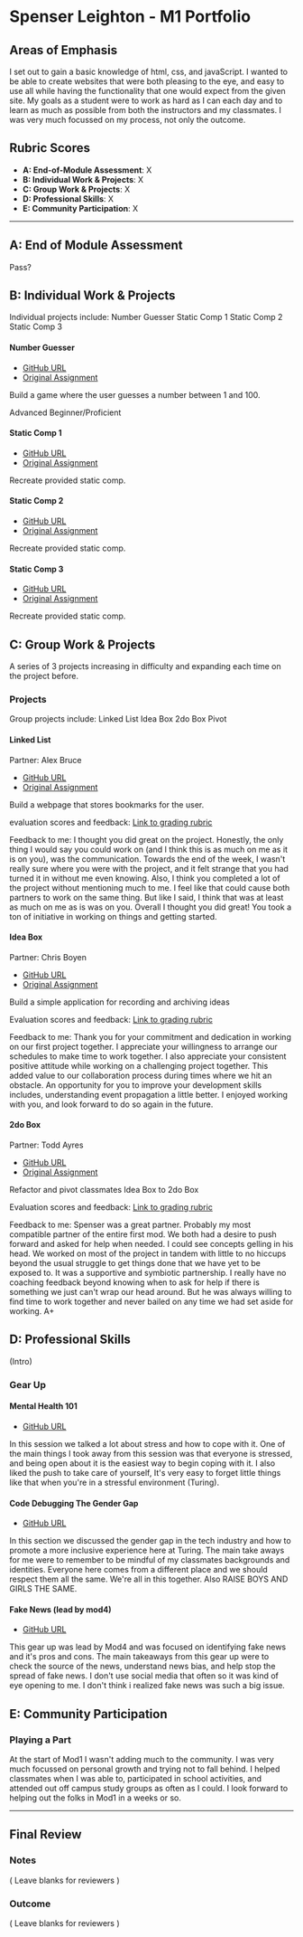 # Spenser Leighton - M1 Portfolio

## Areas of Emphasis

I set out to gain a basic knowledge of html, css, and javaScript. I wanted to be able to create websites that were both pleasing to the eye, and easy to use all while having the functionality that one would expect from the given site. My goals as a student were to work as hard as I can each day and to learn as much as possible from both the instructors and my classmates. I was very much focussed on my process, not only the outcome.

## Rubric Scores

* **A: End-of-Module Assessment**: X
* **B: Individual Work & Projects**: X
* **C: Group Work & Projects**: X
* **D: Professional Skills**: X
* **E: Community Participation**: X

-----------------------

## A: End of Module Assessment
Pass?


## B: Individual Work & Projects

Individual projects include:
Number Guesser
Static Comp 1
Static Comp 2
Static Comp 3

#### Number Guesser

* [GitHub URL](https://github.com/spenserleighton1/NumberGuesser)
* [Original Assignment](http://frontend.turing.io/projects/number-guesser.html)

Build a game where the user guesses a number between 1 and 100.

Advanced Beginner/Proficient

#### Static Comp 1

* [GitHub URL](https://github.com/spenserleighton1/SL-comp-challenge-1)
* [Original Assignment](http://frontend.turing.io/projects/m1-static-comp-1.html)

Recreate provided static comp.

#### Static Comp 2

* [GitHub URL](https://github.com/spenserleighton1/SL-comp-challenge-2)
* [Original Assignment](http://frontend.turing.io/projects/m1-static-comp-2.html)

Recreate provided static comp.

#### Static Comp 3

* [GitHub URL](https://github.com/spenserleighton1/SDL-comp-challenge-3)
* [Original Assignment](http://frontend.turing.io/projects/m1-static-comp-3.html)

Recreate provided static comp.

## C: Group Work & Projects

A series of 3 projects increasing in difficulty and expanding each time on the project before. 

### Projects

Group projects include:
Linked List
Idea Box
2do Box Pivot

#### Linked List

Partner: Alex Bruce
* [GitHub URL](https://github.com/spenserleighton1/Linked-List)
* [Original Assignment](http://frontend.turing.io/projects/linked-list.html)

Build a webpage that stores bookmarks for the user.

evaluation scores and feedback:
[Link to grading rubric](https://github.com/turingschool/front-end-submissions-public/blob/master/1803/mod-1/linked-list/spenser-alex.md)

Feedback to me:
I thought you did great on the project. Honestly, the only thing I would say you could work on (and I think this is as much on me as it is on you), was the communication. Towards the end of the week, I wasn't really sure where you were with the project, and it felt strange that you had turned it in without me even knowing. Also, I think you completed a lot of the project without mentioning much to me. I feel like that could cause both partners to work on the same thing. But like I said, I think that was at least as much on me as is was on you. Overall I thought you did great! You took a ton of initiative in working on things and getting started.

#### Idea Box

Partner: Chris Boyen
* [GitHub URL](https://github.com/chrisboylen/ideaBox)
* [Original Assignment](http://frontend.turing.io/projects/ideabox.html)

Build a simple application for recording and archiving ideas 

Evaluation scores and feedback:
[Link to grading rubric](https://github.com/turingschool/front-end-submissions-public/blob/master/1803/mod-1/idea-box/chris-spenser.md)

Feedback to me: 
Thank you for your commitment and dedication in working on our first project together.  I appreciate your willingness to arrange our schedules to make time to work together.  I also appreciate your consistent positive attitude while working on a challenging project together.  This added value to our collaboration process during times where we hit an obstacle.  An opportunity for you to improve your development skills includes, understanding event propagation a little better.  I enjoyed working with you, and look forward to do so again in the future.

#### 2do Box

Partner: Todd Ayres
* [GitHub URL](https://github.com/spenserleighton1/2DoBox-Pivot)
* [Original Assignment](http://frontend.turing.io/projects/2DoBox-Pivot-Mod1.html)

Refactor and pivot classmates Idea Box to 2do Box

Evaluation scores and feedback:
[Link to grading rubric](https://github.com/turingschool/front-end-submissions-public/blob/master/1803/mod-1/2dobox/spenser-todd.md)

Feedback to me:
Spenser was a great partner. Probably my most compatible partner of the entire first mod. We both had a desire to push forward and asked for help when needed. I could see concepts gelling in his head. We worked on most of the project in tandem with little to no hiccups beyond the usual struggle to get things done that we have yet to be exposed to. It was a supportive and symbiotic partnership. I really have no coaching feedback beyond knowing when to ask for help if there is something we just can't wrap our head around. But he was always willing to find time to work together and never bailed on any time we had set aside for working. A+


## D: Professional Skills
(Intro)

### Gear Up
#### Mental Health 101

* [GitHub URL](https://github.com/turingschool/gear-up/blob/master/Mod1_Week1_mental_health_101.md)

In this session we talked a lot about stress and how to cope with it. One of the main things I took away from this session was that everyone is stressed, and being open about it is the easiest way to begin coping with it. I also liked the push to take care of yourself, It's very easy to forget little things like that when you're in a stressful environment (Turing).

#### Code Debugging The Gender Gap

* [GitHub URL](https://github.com/turingschool/gear-up/blob/master/Mod1_Week3_Code_debugging_compact_version.md)

In this section we discussed the gender gap in the tech industry and how to promote a more inclusive experience here at Turing. The main take aways for me were to remember to be mindful of my classmates backgrounds and identities. Everyone here comes from a different place and we should respect them all the same. We're all in this together. Also RAISE BOYS AND GIRLS THE SAME.

#### Fake News (lead by mod4)

* [GitHub URL](https://www.youtube.com/watch?v=WWb1DuWCsf0)

This gear up was lead by Mod4 and was focused on identifying fake news and it's pros and cons. The main takeaways from this gear up were to check the source of the news, understand news bias, and help stop the spread of fake news. I don't use social media that often so it was kind of eye opening to me. I don't think i realized fake news was such a big issue.

## E: Community Participation

### Playing a Part
At the start of Mod1 I wasn't adding much to the community. I was very much focussed on personal growth and trying not to fall behind. I helped classmates when I was able to, participated in school activities, and attended out off campus study groups as often as I could. I look forward to helping out the folks in Mod1 in a weeks or so.

------------------

## Final Review

### Notes

( Leave blanks for reviewers )

### Outcome

( Leave blanks for reviewers )
